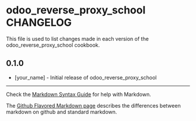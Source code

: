 odoo_reverse_proxy_school CHANGELOG
===================================

This file is used to list changes made in each version of the odoo_reverse_proxy_school cookbook.

0.1.0
-----
- [your_name] - Initial release of odoo_reverse_proxy_school

- - -
Check the [Markdown Syntax Guide](http://daringfireball.net/projects/markdown/syntax) for help with Markdown.

The [Github Flavored Markdown page](http://github.github.com/github-flavored-markdown/) describes the differences between markdown on github and standard markdown.
